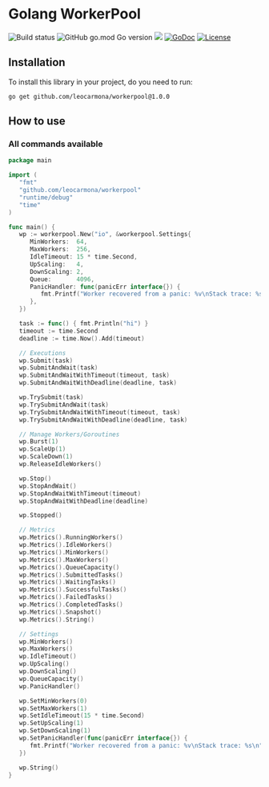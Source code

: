 # Golang WorkerPool

![Build status](https://github.com/leocarmona/workerpool/actions/workflows/main.yaml/badge.svg)
![GitHub go.mod Go version](https://img.shields.io/github/go-mod/go-version/leocarmona/workerpool)
<a title="Release" target="_blank" href="https://github.com/leocarmona/workerpool/releases"><img src="https://img.shields.io/github/v/release/leocarmona/workerpool"></a>
[![GoDoc](https://pkg.go.dev/badge/github.com/leocarmona/workerpool)](https://pkg.go.dev/github.com/leocarmona/workerpool)
[![License](https://img.shields.io/badge/License-MIT-blue.svg)](https://github.com/leocarmona/workerpool/blob/main/LICENSE)

## Installation
To install this library in your project, do you need to run:
```
go get github.com/leocarmona/workerpool@1.0.0
```

## How to use

### All commands available
```go
package main

import (
   "fmt"
   "github.com/leocarmona/workerpool"
   "runtime/debug"
   "time"
)

func main() {
   wp := workerpool.New("io", &workerpool.Settings{
      MinWorkers:  64,
      MaxWorkers:  256,
      IdleTimeout: 15 * time.Second,
      UpScaling:   4,
      DownScaling: 2,
      Queue:       4096,
      PanicHandler: func(panicErr interface{}) {
         fmt.Printf("Worker recovered from a panic: %v\nStack trace: %s\n", panicErr, string(debug.Stack()))
      },
   })

   task := func() { fmt.Println("hi") }
   timeout := time.Second
   deadline := time.Now().Add(timeout)

   // Executions
   wp.Submit(task)
   wp.SubmitAndWait(task)
   wp.SubmitAndWaitWithTimeout(timeout, task)
   wp.SubmitAndWaitWithDeadline(deadline, task)

   wp.TrySubmit(task)
   wp.TrySubmitAndWait(task)
   wp.TrySubmitAndWaitWithTimeout(timeout, task)
   wp.TrySubmitAndWaitWithDeadline(deadline, task)

   // Manage Workers/Goroutines
   wp.Burst(1)
   wp.ScaleUp(1)
   wp.ScaleDown(1)
   wp.ReleaseIdleWorkers()

   wp.Stop()
   wp.StopAndWait()
   wp.StopAndWaitWithTimeout(timeout)
   wp.StopAndWaitWithDeadline(deadline)

   wp.Stopped()

   // Metrics
   wp.Metrics().RunningWorkers()
   wp.Metrics().IdleWorkers()
   wp.Metrics().MinWorkers()
   wp.Metrics().MaxWorkers()
   wp.Metrics().QueueCapacity()
   wp.Metrics().SubmittedTasks()
   wp.Metrics().WaitingTasks()
   wp.Metrics().SuccessfulTasks()
   wp.Metrics().FailedTasks()
   wp.Metrics().CompletedTasks()
   wp.Metrics().Snapshot()
   wp.Metrics().String()

   // Settings
   wp.MinWorkers()
   wp.MaxWorkers()
   wp.IdleTimeout()
   wp.UpScaling()
   wp.DownScaling()
   wp.QueueCapacity()
   wp.PanicHandler()

   wp.SetMinWorkers(0)
   wp.SetMaxWorkers(1)
   wp.SetIdleTimeout(15 * time.Second)
   wp.SetUpScaling(1)
   wp.SetDownScaling(1)
   wp.SetPanicHandler(func(panicErr interface{}) {
      fmt.Printf("Worker recovered from a panic: %v\nStack trace: %s\n", panicErr, string(debug.Stack()))
   })

   wp.String()
}
```
